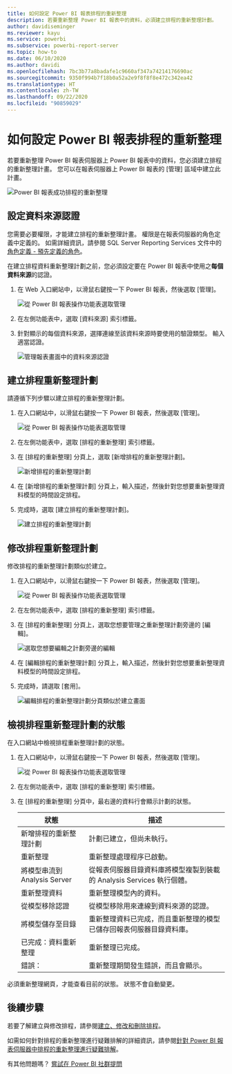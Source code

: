 ```yaml
---
title: 如何設定 Power BI 報表排程的重新整理
description: 若要重新整理 Power BI 報表中的資料，必須建立排程的重新整理計劃。
author: davidiseminger
ms.reviewer: kayu
ms.service: powerbi
ms.subservice: powerbi-report-server
ms.topic: how-to
ms.date: 06/10/2020
ms.author: davidi
ms.openlocfilehash: 7bc3b77a8badafe1c9660af347a74214176690ac
ms.sourcegitcommit: 9350f994b7f18b0a52a2e9f8f8f8e472c342ea42
ms.translationtype: HT
ms.contentlocale: zh-TW
ms.lasthandoff: 09/22/2020
ms.locfileid: "90859029"
---
```

# <a name="how-to-configure-power-bi-report-scheduled-refresh"></a>如何設定 Power BI 報表排程的重新整理
若要重新整理 Power BI 報表伺服器上 Power BI 報表中的資料，您必須建立排程的重新整理計畫。 您可以在報表伺服器上 Power BI 報表的 [管理] 區域中建立此計畫。

![Power BI 報表成功排程的重新整理](media/configure-scheduled-refresh/scheduled-refresh-success.png)

## <a name="configure-data-source-credentials"></a>設定資料來源認證
您需要必要權限，才能建立排程的重新整理計畫。 權限是在報表伺服器的角色定義中定義的。 如需詳細資訊，請參閱 SQL Server Reporting Services 文件中的[角色定義 - 預先定義的角色](/sql/reporting-services/security/role-definitions-predefined-roles)。

在建立排程資料重新整理計劃之前，您必須設定要在 Power BI 報表中使用之**每個資料來源**的認證。

1. 在 Web 入口網站中，以滑鼠右鍵按一下 Power BI 報表，然後選取 [管理]。
   
    ![從 Power BI 報表操作功能表選取管理](media/configure-scheduled-refresh/manage-power-bi-report.png)
2. 在左側功能表中，選取 [資料來源] 索引標籤。
3. 針對顯示的每個資料來源，選擇連線至該資料來源時要使用的驗證類型。 輸入適當認證。
   
    ![管理報表畫面中的資料來源認證](media/configure-scheduled-refresh/data-source-credentials.png)

## <a name="creating-a-schedule-refresh-plan"></a>建立排程重新整理計劃
請遵循下列步驟以建立排程的重新整理計劃。

1. 在入口網站中，以滑鼠右鍵按一下 Power BI 報表，然後選取 [管理]。
   
    ![從 Power BI 報表操作功能表選取管理](media/configure-scheduled-refresh/manage-power-bi-report.png)
2. 在左側功能表中，選取 [排程的重新整理] 索引標籤。
3. 在 [排程的重新整理] 分頁上，選取 [新增排程的重新整理計劃]。
   
    ![新增排程的重新整理計劃](media/configure-scheduled-refresh/new-scheduled-refresh-plan.png)
4. 在 [新增排程的重新整理計劃] 分頁上，輸入描述，然後針對您想要重新整理資料模型的時間設定排程。
5. 完成時，選取 [建立排程的重新整理計劃]。
   
    ![建立排程的重新整理計劃](media/configure-scheduled-refresh/create-scheduled-refresh-plan.png)

## <a name="modifying-a-schedule-refresh-plan"></a>修改排程重新整理計劃
修改排程的重新整理計劃類似於建立。

1. 在入口網站中，以滑鼠右鍵按一下 Power BI 報表，然後選取 [管理]。
   
    ![從 Power BI 報表操作功能表選取管理](media/configure-scheduled-refresh/manage-power-bi-report.png)
2. 在左側功能表中，選取 [排程的重新整理] 索引標籤。
3. 在 [排程的重新整理] 分頁上，選取您想要管理之重新整理計劃旁邊的 [編輯]。
   
    ![選取您想要編輯之計劃旁邊的編輯](media/configure-scheduled-refresh/edit-scheduled-refresh-plan.png)
4. 在 [編輯排程的重新整理計劃] 分頁上，輸入描述，然後針對您想要重新整理資料模型的時間設定排程。
5. 完成時，請選取 [套用]。
   
    ![編輯排程的重新整理計劃分頁類似於建立畫面](media/configure-scheduled-refresh/edit-scheduled-refresh-plan-page.png)

## <a name="viewing-the-status-of-schedule-refresh-plan"></a>檢視排程重新整理計劃的狀態
在入口網站中檢視排程重新整理計劃的狀態。

1. 在入口網站中，以滑鼠右鍵按一下 Power BI 報表，然後選取 [管理]。
   
    ![從 Power BI 報表操作功能表選取管理](media/configure-scheduled-refresh/manage-power-bi-report.png)
2. 在左側功能表中，選取 [排程的重新整理] 索引標籤。
3. 在 [排程的重新整理] 分頁中，最右邊的資料行會顯示計劃的狀態。
   
   | **狀態** | **描述** |
   | --- | --- |
   | 新增排程的重新整理計劃 |計劃已建立，但尚未執行。 |
   | 重新整理 |重新整理處理程序已啟動。 |
   | 將模型串流到 Analysis Server |從報表伺服器目錄資料庫將模型複製到裝載的 Analysis Services 執行個體。 |
   | 重新整理資料 |重新整理模型內的資料。 |
   | 從模型移除認證 |從模型移除用來連線到資料來源的認證。 |
   | 將模型儲存至目錄 |重新整理資料已完成，而且重新整理的模型已儲存回報表伺服器目錄資料庫。 |
   | 已完成：資料重新整理 |重新整理已完成。 |
   | 錯誤： |重新整理期間發生錯誤，而且會顯示。 |

必須重新整理網頁，才能查看目前的狀態。 狀態不會自動變更。

## <a name="next-steps"></a>後續步驟
若要了解建立與修改排程，請參閱[建立、修改和刪除排程](/sql/reporting-services/subscriptions/create-modify-and-delete-schedules)。

如需如何針對排程的重新整理進行疑難排解的詳細資訊，請參閱[針對 Power BI 報表伺服器中排程的重新整理進行疑難排解](scheduled-refresh-troubleshoot.md)。

有其他問題嗎？ [嘗試在 Power BI 社群提問](https://community.powerbi.com/)